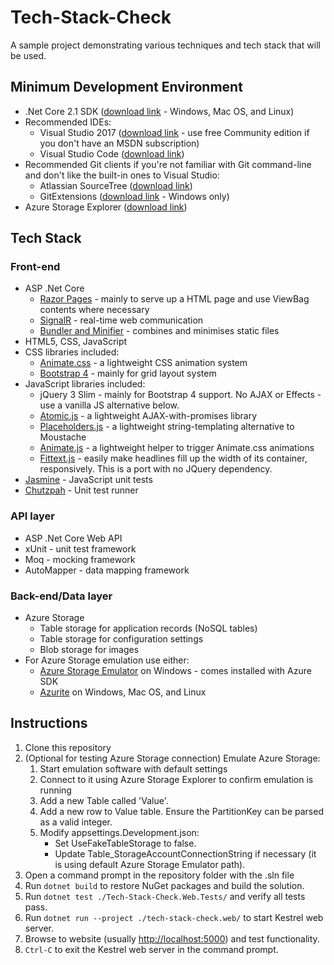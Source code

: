 # Tech-Stack-Check
A sample project demonstrating various techniques and tech stack that will be used.

## Minimum Development Environment
* .Net Core 2.1 SDK ([download link](https://www.microsoft.com/net/download/dotnet-core/2.1) - Windows, Mac OS, and Linux)
* Recommended IDEs:
  * Visual Studio 2017 ([download link](https://visualstudio.microsoft.com/downloads/) - use free Community edition if you don't have an MSDN subscription)
  * Visual Studio Code ([download link](https://code.visualstudio.com/download))
* Recommended Git clients if you're not familiar with Git command-line and don't like the built-in ones to Visual Studio:
  * Atlassian SourceTree ([download link](https://www.sourcetreeapp.com/))
  * GitExtensions ([download link](https://github.com/gitextensions/gitextensions) - Windows only)
* Azure Storage Explorer ([download link](https://docs.microsoft.com/en-us/azure/vs-azure-tools-storage-manage-with-storage-explorer))

## Tech Stack
### Front-end
* ASP .Net Core
  * [Razor Pages](https://docs.microsoft.com/en-us/aspnet/core/razor-pages/?view=aspnetcore-2.1&tabs=visual-studio) - mainly to serve up a HTML page and use ViewBag contents where necessary
  * [SignalR](https://docs.microsoft.com/en-us/aspnet/core/signalr/introduction?view=aspnetcore-2.1) - real-time web communication
  * [Bundler and Minifier](https://docs.microsoft.com/en-us/aspnet/core/client-side/bundling-and-minification?view=aspnetcore-2.1&tabs=visual-studio%2Caspnetcore2x) - combines and minimises static files
* HTML5, CSS, JavaScript
* CSS libraries included:
  * [Animate.css](https://daneden.github.io/animate.css/) - a lightweight CSS animation system
  * [Bootstrap 4](https://getbootstrap.com/docs/4.0/layout/grid/) - mainly for grid layout system
* JavaScript libraries included:
  * jQuery 3 Slim - mainly for Bootstrap 4 support. No AJAX or Effects - use a vanilla JS alternative below.
  * [Atomic.js](https://cferdinandi.github.io/atomic/) - a lightweight AJAX-with-promises library
  * [Placeholders.js](https://vanillajstoolkit.com/helpers/placeholders/) - a lightweight string-templating alternative to Moustache
  * [Animate.js](https://vanillajstoolkit.com/helpers/animate/) - a lightweight helper to trigger Animate.css animations
  * [Fittext.js](https://github.com/adactio/FitText.js) - easily make headlines fill up the width of its container, responsively. This is a port with no JQuery dependency.
 * [Jasmine](https://jasmine.github.io/) - JavaScript unit tests
 * [Chutzpah](http://mmanela.github.io/chutzpah/) - Unit test runner
  
### API layer
* ASP .Net Core Web API
* xUnit - unit test framework
* Moq - mocking framework
* AutoMapper - data mapping framework

### Back-end/Data layer
* Azure Storage
  * Table storage for application records (NoSQL tables)
  * Table storage for configuration settings
  * Blob storage for images
* For Azure Storage emulation use either:
  * [Azure Storage Emulator](https://docs.microsoft.com/en-us/azure/storage/common/storage-use-emulator) on Windows - comes installed with Azure SDK
  * [Azurite](https://github.com/azure/azurite) on Windows, Mac OS, and Linux
  
 ## Instructions
 1. Clone this repository
 2. (Optional for testing Azure Storage connection) Emulate Azure Storage:
     1. Start emulation software with default settings
     2. Connect to it using Azure Storage Explorer to confirm emulation is running
     3. Add a new Table called 'Value'.
     4. Add a new row to Value table. Ensure the PartitionKey can be parsed as a valid integer.
     5. Modify appsettings.Development.json:
         * Set UseFakeTableStorage to false.
         * Update Table_StorageAccountConnectionString if necessary (it is using default Azure Storage Emulator path).
 3. Open a command prompt in the repository folder with the .sln file
 4. Run `dotnet build` to restore NuGet packages and build the solution.
 5. Run `dotnet test ./Tech-Stack-Check.Web.Tests/` and verify all tests pass.
 6. Run `dotnet run --project ./tech-stack-check.web/` to start Kestrel web server.
 7. Browse to website (usually [http://localhost:5000](http://localhost:5000)) and test functionality.
 8. `Ctrl-C` to exit the Kestrel web server in the command prompt.
